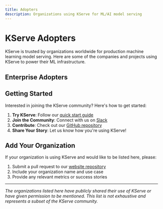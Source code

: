 ```yaml
---
title: Adopters
description: Organizations using KServe for ML/AI model serving
---
```

# KServe Adopters

KServe is trusted by organizations worldwide for production machine learning model serving. Here are some of the companies and projects using KServe to power their ML infrastructure.

## Enterprise Adopters


## Getting Started

Interested in joining the KServe community? Here's how to get started:

1. **Try KServe**: Follow our [quick start guide](../getting-started/quickstart-guide.md)
2. **Join the Community**: Connect with us on [Slack](https://cloud-native.slack.com/archives/C06AH2C3K8B)
3. **Contribute**: Check out our [GitHub repository](https://github.com/kserve/kserve)
4. **Share Your Story**: Let us know how you're using KServe!

## Add Your Organization

If your organization is using KServe and would like to be listed here, please:

1. Submit a pull request to our [website repository](https://github.com/kserve/website)
2. Include your organization name and use case
3. Provide any relevant metrics or success stories
---

*The organizations listed here have publicly shared their use of KServe or have given permission to be mentioned. This list is not exhaustive and represents a subset of the KServe community.*
